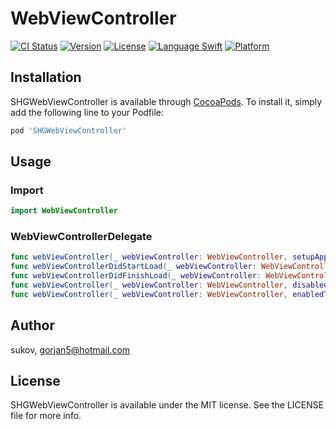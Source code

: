 # WebViewController

[![CI Status](http://img.shields.io/travis/sukov/WebViewController.svg?style=flat)](https://travis-ci.org/sukov/SHGWebViewController)
[![Version](https://img.shields.io/cocoapods/v/SHGWebViewController.svg?style=flat)](http://cocoapods.org/pods/SHGWebViewController)
[![License](https://img.shields.io/cocoapods/l/SHGWebViewController.svg?style=flat)](http://cocoapods.org/pods/SHGWebViewController)
[![Language Swift](https://img.shields.io/badge/Language-Swift%203.0-orange.svg?style=flat)](https://swift.org)
[![Platform](https://img.shields.io/cocoapods/p/SHGWebViewController.svg?style=flat)](http://cocoapods.org/pods/SHGWebViewController)

## Installation

SHGWebViewController is available through [CocoaPods](http://cocoapods.org). To install
it, simply add the following line to your Podfile:

```ruby
pod 'SHGWebViewController'
```

## Usage

### Import

```swift
import WebViewController
```

### WebViewControllerDelegate

```swift
func webViewController(_ webViewController: WebViewController, setupAppearanceForMain view: UIView)
func webViewControllerDidStartLoad(_ webViewController: WebViewController)
func webViewControllerDidFinishLoad(_ webViewController: WebViewController)
func webViewController(_ webViewController: WebViewController, disabledTintColorFor button: UIButton) -> UIColor // default gray
func webViewController(_ webViewController: WebViewController, enabledTintColorFor button: UIButton) -> UIColor // default blue
```

## Author

sukov, gorjan5@hotmail.com

## License

SHGWebViewController is available under the MIT license. See the LICENSE file for more info.
